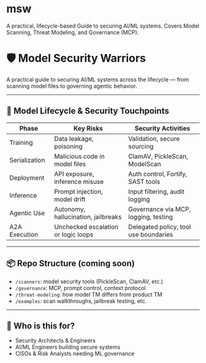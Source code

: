 # msw
A practical, lifecycle-based Guide to securing AI/ML systems. Covers Model Scanning, Threat Modeling, and Governance (MCP).

# 🛡️ Model Security Warriors

A practical guide to securing AI/ML systems across the lifecycle — from scanning model files to governing agentic behavior.

---

## 🔁 Model Lifecycle & Security Touchpoints

| Phase            | Key Risks                           | Security Activities                       |
|------------------|--------------------------------------|--------------------------------------------|
| Training         | Data leakage, poisoning              | Validation, secure sourcing                |
| Serialization    | Malicious code in model files        | ClamAV, PickleScan, ModelScan              |
| Deployment       | API exposure, inference misuse       | Auth control, Fortify, SAST tools          |
| Inference        | Prompt injection, model drift        | Input filtering, audit logging             |
| Agentic Use      | Autonomy, hallucination, jailbreaks  | Governance via MCP, logging, testing       |
| A2A Execution    | Unchecked escalation or logic loops  | Delegated policy, tool use boundaries      |

---

## 📦 Repo Structure (coming soon)

- `/scanners`: model security tools (PickleScan, ClamAV, etc.)
- `/governance`: MCP, prompt control, context protocol
- `/threat-modeling`: how model TM differs from product TM
- `/examples`: scan walkthroughs, jailbreak testing, etc.

---

## 👥 Who is this for?

- Security Architects & Engineers
- AI/ML Engineers building secure systems
- CISOs & Risk Analysts needing ML governance

